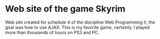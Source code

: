 <h1>Web site of the game Skyrim</h1>
<p>Web site created for schedule 4 of the discipline Web Programming II, the goal was how to use AJAX.
This is my favorite game, certainly, I played more than thousands of hours on PS3 and PC.</p>
